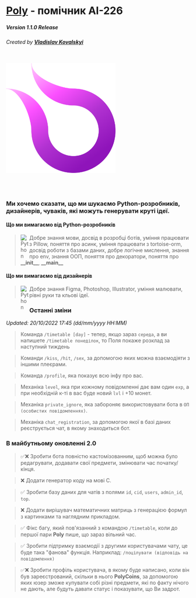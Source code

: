 # [Poly](https://t.me/politech_poly_bot) - помічник АІ-226
##### *Version 1.1.0 Release*
###### Created by **[Vladislav Kovalskyi](https://t.me/vladislavkovalskyi)**
<br>
<img src="Logo.png" alt="Poly Logo" width="300"/>

<br><br>

### Ми хочемо сказати, що ми шукаємо Python-розробників, дизайнерів, чуваків, які можуть генерувати круті ідеї.

#### Що ми вимагаємо від Python-розробників

> <img align="left" alt="Python" width="24px" src="https://cdn.jsdelivr.net/npm/simple-icons@7.15.0/icons/python.svg" /> Добре знання мови, досвід в розробці ботів, уміння працювати з Pillow, поняття про асинк, уміння працювати з tortoise-orm, досвід роботи з базами даних, добре логічне мислення, знання про env, знання ООП, поняття про декоратори, поняття про **\_\_init\_\_**, **\_\_main\_\_**

#### Що ми вимагаємо від дизайнерів

> <img align="left" alt="Python" width="24px" src="https://cdn.jsdelivr.net/npm/simple-icons@7.15.0/icons/figma.svg" /> Добре знання Figma, Photoshop, Illustrator, уміння малювати, рівні руки та кльові ідеї.

### Останні зміни
*Updated: 20/10/2022 17:45 (dd/mm/yyyy HH:MM)*

> Команда `/timetable [day]` - тепер, якщо зараз `середа`, а ви напишете `/timetable понеділок`, то Поля покаже розклад за наступний тиждень

> Команди `/kiss`, `/hit`, `/sex`, за допомогою яких можна взаємодіяти з іншими плеєрами.

> Команда `/profile`, яка показує всю інфу про вас.

> Механіка `level`, яка при кожному повідомленні дає вам один `exp`, а при необхідній к-ті в вас буде новий `lvl` і +10 монет.

> Механіка `private_ignore`, яка забороняє використовувати бота в `ОП (особистих повідомленнях)`.

> Механіка `chat_registration`, за допомогою якої в базі даних реєструється чат, в якому знаходиться бот.

### В майбутньому оновленні 2.0
> ✅❌ Зробити бота повністю кастомізованним, щоб можна було редагрувати, додавати свої предмети, змінювати час початку/кінця.

> ❌ Додати генератор коду на мові C.

> ✅ Зробити базу даних для чатів з полями `id`, `cid`, `users`, `admin_id`, `top`.

> ❌ Додати вирішувач математичних матриць з генерацією формул з картинками та наглядним прикладом.

> ✅ Фікс багу, який пов'язанний з командою `/timetable`, коли до першої пари **Poly** пише, що зараз вільний час.

> ✅ Зробити підтримку взаємодії з другими користувачами чату, це буде така "фанова" функція. Наприклад: `/поцілувати (відповідь на повідомлення)`

> ✅❌ Зробити профіль користувача, в якому буде написано, коли він був зареєстрований, скільки в нього **PolyCoins**, за допомогою яких юзер зможе купувати собі різні предмети, які по факту нічого не дають, але будуть давати статус і показувати, що Ви задрот.

